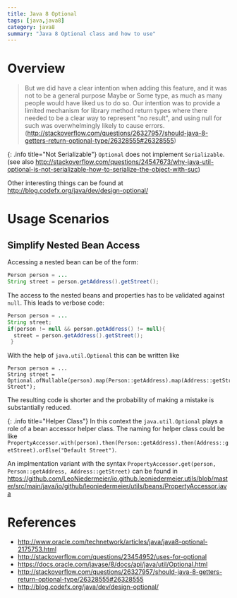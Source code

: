 ```yaml
---
title: Java 8 Optional
tags: [java,java8]
category: java8
summary: "Java 8 Optional class and how to use"
---
```


# Overview

> But we did have a clear intention when adding this feature, and it was not to be a general purpose Maybe or Some type, as much as many people would have liked us to do so. Our intention was to provide a limited mechanism for library method return types where there needed to be a clear way to represent "no result", and using null for such was overwhelmingly likely to cause errors.  
(<http://stackoverflow.com/questions/26327957/should-java-8-getters-return-optional-type/26328555#26328555>)

{: .info title="Not Serializable"}
`Optional` does not implement `Serializable`. 
(see also <http://stackoverflow.com/questions/24547673/why-java-util-optional-is-not-serializable-how-to-serialize-the-object-with-suc>)

Other interesting things can be found at <http://blog.codefx.org/java/dev/design-optional/>

# Usage Scenarios

## Simplify Nested Bean Access

Accessing a nested bean can be of the form:

~~~java
Person person = ...
String street = person.getAddress().getStreet();
~~~

The access to the nested beans and properties has to be validated against `null`. This leads to verbose code:
 
~~~java
Person person = ...
String street;
if(person != null && person.getAddress() != null){
  street = person.getAddress().getStreet();
 }
~~~

With the help of `java.util.Optional` this can be written like

~~~
Person person = ...
String street = Optional.ofNullable(person).map(Person::getAddress).map(Address::getStreet).orElse("Default Street");
~~~

The resulting code is shorter and the probability of making a mistake is substantially reduced.

{: .info title="Helper Class"}
In this context the `java.util.Optional` plays a role of a bean accessor helper class. The naming for helper class could be like `PropertyAccessor.with(person).then(Person::getAddress).then(Address::getStreet).orElse("Default Street")`.  
  
An implmentation variant with the syntax `PropertyAccessor.get(person, Person::getAddress, Address::getStreet)` can be found in
https://github.com/LeoNiedermeier/io.github.leoniedermeier.utils/blob/master/src/main/java/io/github/leoniedermeier/utils/beans/PropertyAccessor.java

# References

* <http://www.oracle.com/technetwork/articles/java/java8-optional-2175753.html>
* <http://stackoverflow.com/questions/23454952/uses-for-optional>
* <https://docs.oracle.com/javase/8/docs/api/java/util/Optional.html>
* <http://stackoverflow.com/questions/26327957/should-java-8-getters-return-optional-type/26328555#26328555>
* <http://blog.codefx.org/java/dev/design-optional/>
